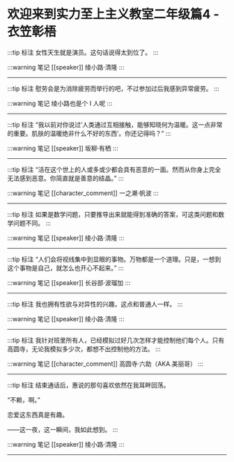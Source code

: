 # 欢迎来到实力至上主义教室二年级篇4 - 衣笠彰梧

:::tip 标注
女性天生就是演员。这句话说得太到位了。
:::

:::warning 笔记
[[speaker]] 绫小路·清隆
:::

---

:::tip 标注
慰劳会是为消除疲劳而举行的吧，不过参加过后我感到异常疲劳。
:::

:::warning 笔记
绫小路也是个 I 人呢
:::

---

:::tip 标注
“我以前对你说过‘人类通过互相接触，能够知晓何为温暖。这一点非常的重要。肌肤的温暖绝非什么不好的东西’。你还记得吗？”
:::

:::warning 笔记
[[speaker]] 坂柳·有栖
:::

---

:::tip 标注
“活在这个世上的人或多或少都会具有恶意的一面。然而从你身上完全无法感到恶意。你简直就是善意的结晶。”
:::

:::warning 笔记
[[character_comment]] 一之濑·帆波
:::

---

:::tip 标注
如果是数学问题，只要推导出来就能得到准确的答案，可这类问题和数学问题不同。
:::

:::warning 笔记
[[speaker]] 绫小路·清隆
:::

---

:::tip 标注
“人们会将视线集中到显眼的事物。万物都是一个道理。只是，一想到这个事物是自己，就怎么也开心不起来。”
:::

:::warning 笔记
[[speaker]] 长谷部·波瑠加
:::

---

:::tip 标注
我也拥有性欲与对异性的兴趣，这点和普通人一样。
:::

:::warning 笔记
[[speaker]] 绫小路·清隆
:::

---

:::tip 标注
我针对班里所有人，已经模拟过好几次怎样才能控制他们每个人。只有高圆寺，无论我模拟多少次，都想不出控制他的方法。
:::

:::warning 笔记
[[character_comment]] 高圆寺·六助（AKA.美丽哥）
:::

---

:::tip 标注
结束通话后，惠说的那句喜欢依然在我耳畔回荡。

  “不赖，啊。”

  恋爱这东西真是有趣。

  ——这一夜，这一瞬间，我如此想到。
:::

:::warning 笔记
[[speaker]] 绫小路·清隆
:::

---

